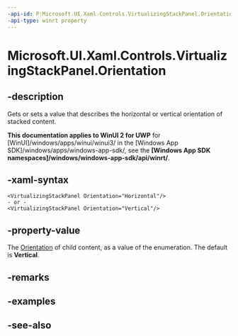 ```yaml
---
-api-id: P:Microsoft.UI.Xaml.Controls.VirtualizingStackPanel.Orientation
-api-type: winrt property
---
```


<!-- Property syntax
public Windows.UI.Xaml.Controls.Orientation Orientation { get;  set; }
-->

# Microsoft.UI.Xaml.Controls.VirtualizingStackPanel.Orientation

## -description
Gets or sets a value that describes the horizontal or vertical orientation of stacked content.

**This documentation applies to WinUI 2 for UWP** for [WinUI]/windows/apps/winui/winui3/ in the [Windows App SDK]/windows/apps/windows-app-sdk/, see the **[Windows App SDK namespaces]/windows/windows-app-sdk/api/winrt/**.

## -xaml-syntax
```xaml
<VirtualizingStackPanel Orientation="Horizontal"/>
- or -
<VirtualizingStackPanel Orientation="Vertical"/>
```


## -property-value
The [Orientation](orientation.md) of child content, as a value of the enumeration. The default is **Vertical**.

## -remarks

## -examples

## -see-also
